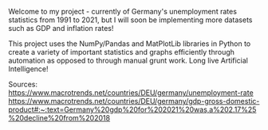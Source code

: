 Welcome to my project - currently of Germany's unemployment rates statistics from 1991 to 2021, but I will soon be implementing more datasets such as GDP and inflation rates!

This project uses the NumPy/Pandas and MatPlotLib libraries in Python to create a variety of important statistics and graphs efficiently through automation as opposed to through manual grunt work. Long live Artificial Intelligence!

Sources:
https://www.macrotrends.net/countries/DEU/germany/unemployment-rate
https://www.macrotrends.net/countries/DEU/germany/gdp-gross-domestic-product#:~:text=Germany%20gdp%20for%202021%20was,a%202.17%25%20decline%20from%202018
